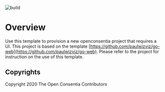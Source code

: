 ![build](https://github.com/paulwizviz/go-web/workflows/build/badge.svg)

# Overview

Use this template to provision a new openconsentia project that requires a UI. This project is based on the template [https://github.com/paulwizviz/go-web](https://github.com/paulwizviz/go-web). Please refer to the project for instruction on the use of this template.

## Copyrights

Copyright 2020 The Open Consentia Contributors